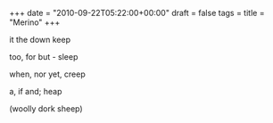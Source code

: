 +++
date = "2010-09-22T05:22:00+00:00"
draft = false
tags = 
title = "Merino"
+++
<p>it the down keep</p>&#13;
<p>too, for but - sleep</p>&#13;
<p>when, nor yet, creep</p>&#13;
<p>a, if and; heap</p>&#13;
<p>(woolly dork sheep)</p> 